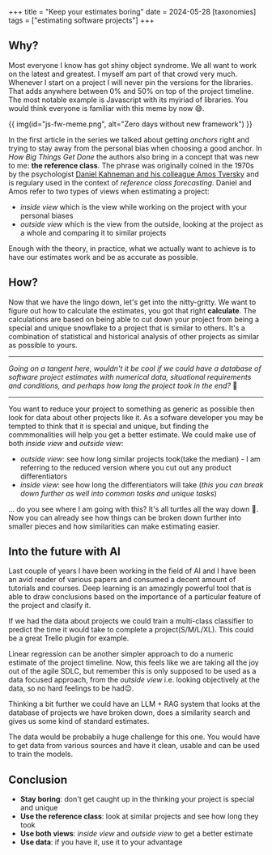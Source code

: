 +++
title = "Keep your estimates boring"
date = 2024-05-28
[taxonomies]
  tags = ["estimating software projects"]
+++

## Why?
Most everyone I know has got shiny object syndrome. We all want to work on the latest and greatest. I myself am part of that crowd very much. Whenever I start on a project I will never pin the versions for the libraries. That adds anywhere between 0% and 50% on top of the project timeline. The most notable example is Javascript with its myiriad of libraries. You would think everyone is familiar with this meme by now :sweat_smile:.

{{ img(id="js-fw-meme.png", alt="Zero days without new framework") }}

In the first article in the series we talked about getting _anchors_ right and trying to stay away from the personal bias when choosing a good anchor. In _How Big Things Get Done_ the authors also bring in a concept that was new to me: **the reference class**.
The phrase was originally coined in the 1970s by the psychologist [Daniel Kahneman and his colleague Amos Tversky](https://www.newyorker.com/books/page-turner/the-two-friends-who-changed-how-we-think-about-how-we-think) and is regulary used in the context of _reference class forecasting_.
Daniel and Amos refer to two types of views when estimating a project:
- _inside view_ which is the view while working on the project with your personal biases
- _outside view_ which is the view from the outside, looking at the project as a whole and comparing it to similar projects

Enough with the theory, in practice, what we actually want to achieve is to have our estimates work and be as accurate as possible.

## How?

Now that we have the lingo down, let's get into the nitty-gritty. We want to figure out how to calculate the estimates, you got that right **calculate**. The calculations are based on being able to cut down your project from being a special and unique snowflake to a project that is similar to others. It's a combination of statistical and historical analysis of other projects as similar as possible to yours.

---
_Going on a tangent here, wouldn't it be cool if we could have a database of software project estimates with numerical data, situational requirements and conditions, and perhaps how long the project took in the end?_ :thinking:
___

You want to reduce your project to something as generic as possible then look for data about other projects like it. As a sofware developer you may be tempted to think that it is special and unique, but finding the commmonalities will help you get a better estimate.
We could make use of both _inside view_ and _outside view_:
- _outside view_: see how long similar projects took(take the median) - I am referring to the reduced version where you cut out any product differentiators
- _inside view_: see how long the differentiators will take (_this you can break down further as well into common tasks and unique tasks_)

... do you see where I am going with this? It's all turtles all the way down :turtle:. Now you can already see how things can be broken down further into smaller pieces and how similarities can make estimating easier.

## Into the future with AI

Last couple of years I have been working in the field of AI and I have been an avid reader of various papers and consumed a decent amount of tutorials and courses. Deep learning is an amazingly powerful tool that is able to draw conclusions based on the importance of a particular feature of the project and clasify it.

If we had the data about projects we could train a multi-class classifier to predict the time it would take to complete a project(S/M/L/XL). This could be a great Trello plugin for example.

Linear regression can be another simpler approach to do a numeric estimate of the project timeline. Now, this feels like we are taking all the joy out of the agile SDLC, but remember this is only supposed to be used as a data focused approach, from the _outside view_ i.e. looking objectively at the data, so no hard feelings to be had:wink:.

Thinking a bit further we could have an LLM + RAG system that looks at the database of projects we have broken down, does a similarity search and gives us some kind of standard estimates.

The data would be probabily a huge challenge for this one. You would have to get data from various sources and have it clean, usable and can be used to train the models.


## Conclusion
- **Stay boring**: don't get caught up in the thinking your project is special and unique
- **Use the reference class**: look at similar projects and see how long they took
- **Use both views**: _inside view_ and _outside view_ to get a better estimate
- **Use data**: if you have it, use it to your advantage

